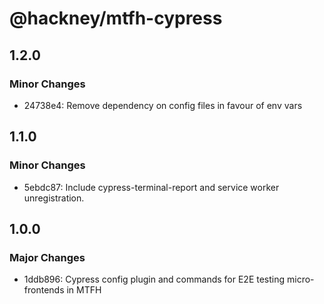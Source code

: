 # @hackney/mtfh-cypress

## 1.2.0

### Minor Changes

- 24738e4: Remove dependency on config files in favour of env vars

## 1.1.0

### Minor Changes

- 5ebdc87: Include cypress-terminal-report and service worker unregistration.

## 1.0.0

### Major Changes

- 1ddb896: Cypress config plugin and commands for E2E testing micro-frontends in MTFH
